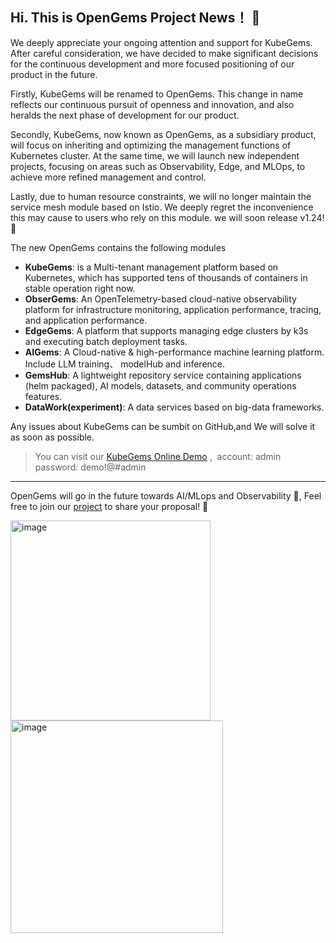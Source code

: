 ## Hi. This is OpenGems Project News！ 👋

We deeply appreciate your ongoing attention and support for KubeGems. After careful consideration, we have decided to make significant decisions for the continuous development and more focused positioning of our product in the future.

Firstly, KubeGems will be renamed to OpenGems. This change in name reflects our continuous pursuit of openness and innovation, and also heralds the next phase of development for our product.

Secondly, KubeGems, now known as OpenGems, as a subsidiary product, will focus on inheriting and optimizing the management functions of Kubernetes cluster. At the same time, we will launch new independent projects, focusing on areas such as Observability, Edge, and MLOps, to achieve more refined management and control.

Lastly,  due to human resource constraints, we will no longer maintain the service mesh module based on Istio. We deeply regret the inconvenience this may cause to users who rely on this module.  we will soon release v1.24! 🎁

The new OpenGems contains the following modules

- **KubeGems**: is a Multi-tenant management platform based on Kubernetes, which has supported tens of thousands of containers in stable operation right now.
- **ObserGems**: An OpenTelemetry-based cloud-native observability platform for infrastructure monitoring, application performance, tracing, and application performance.
- **EdgeGems**: A platform that supports managing edge clusters by k3s and executing batch deployment tasks.
- **AIGems**: A Cloud-native & high-performance machine learning platform. Include LLM training、 modelHub and inference.
- **GemsHub**: A lightweight repository service containing applications (helm packaged), AI models, datasets, and community operations features.
- **DataWork(experiment)**: A data services based on big-data frameworks.

Any issues about KubeGems can be sumbit on GitHub,and We will solve it as soon as possible.

>You can visit our [KubeGems Online Demo](https://demo.kubegems.io/) ,&nbsp; account: admin &nbsp;&nbsp; password: demo!@#admin

---
OpenGems will go in the future towards AI/MLops and Observability 👀, Feel free to join our [project](https://github.com/orgs/kubegems/projects/9) to share your proposal! 👋

<img width="320" alt="image" src="https://github.com/kubegems/.github/assets/2688646/4f619800-c194-4d34-b82f-126b96b5ab6e">
<img width="340" alt="image" src="https://github.com/kubegems/.github/assets/2688646/6c340681-02fe-4073-912e-5f0ded21aef9">

